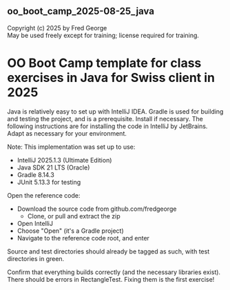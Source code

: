 ## oo_boot_camp_2025-08-25_java

Copyright (c) 2025 by Fred George  
May be used freely except for training; license required for training.

# OO Boot Camp template for class exercises in Java for Swiss client in 2025

Java is relatively easy to set up with IntelliJ IDEA. 
Gradle is used for building and testing the project, and is a 
prerequisite. Install if necessary.
The following instructions are for installing the code 
in IntelliJ by JetBrains. 
Adapt as necessary for your environment.

Note: This implementation was set up to use:

- IntelliJ 2025.1.3 (Ultimate Edition)
- Java SDK 21 LTS (Oracle)
- Gradle 8.14.3
- JUnit 5.13.3 for testing

Open the reference code:

- Download the source code from github.com/fredgeorge
    - Clone, or pull and extract the zip
- Open IntelliJ
- Choose "Open" (it's a Gradle project)
- Navigate to the reference code root, and enter

Source and test directories should already be tagged as such,
with test directories in green.

Confirm that everything builds correctly (and the necessary libraries exist).
There should be errors in RectangleTest. 
Fixing them is the first exercise!
